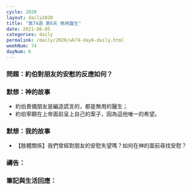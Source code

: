```yaml
---
cycle: 2020
layout: daily2020
title: "第74週 第6天 無用醫生"
date: 2021-06-05
categories: daily
permalink: /daily/2020/wk74-day6-daily.html
weekNum: 74
dayNum: 6
---
```


### 問題：約伯對朋友的安慰的反應如何？

### 默想：神的故事
+ 約伯責備朋友是編造謊言的，都是無用的醫生；
+ 約伯寧願在上帝面前呈上自己的案子，因為這他唯一的希望。

### 默想：我的故事
+ 【肢體關係】我們曾經對朋友的安慰失望嗎？如何在神的面前尋找安慰？

### 禱告：

### 筆記與生活回應：
